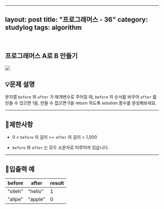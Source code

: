 ﻿
---
layout: post
title: "프로그래머스 - 36"
category: studylog
tags: algorithm
---

<br>

## 프로그래머스 A로 B 만들기


![](https://velog.velcdn.com/images/dlsdud9098/post/e1464da6-734f-4172-a5d3-8df73b71a328/image.png)
## 💡문제 설명
문자열 ```before```
와 ```after```
가 매개변수로 주어질 때, ```before```
의 순서를 바꾸어 ```after```
를 만들 수 있으면 1을, 만들 수 없으면 0을 return 하도록 solution 함수를 완성해보세요.


---




## 🚫제한사항


* 0 &lt; ```before```
의 길이 == ```after```
의 길이 &lt; 1,000




* ```before```
와 ```after```
는 모두 소문자로 이루어져 있습니다.




---




## 🔢입출력 예




<table><thead><tr><th>before</th><th>after</th><th>result</th></tr></thead><tbody><tr><td>"olleh"</td><td>"hello"</td><td>1</td></tr><tr><td>"allpe"</td><td>"apple"</td><td>0</td></tr></tbody>
</table>
